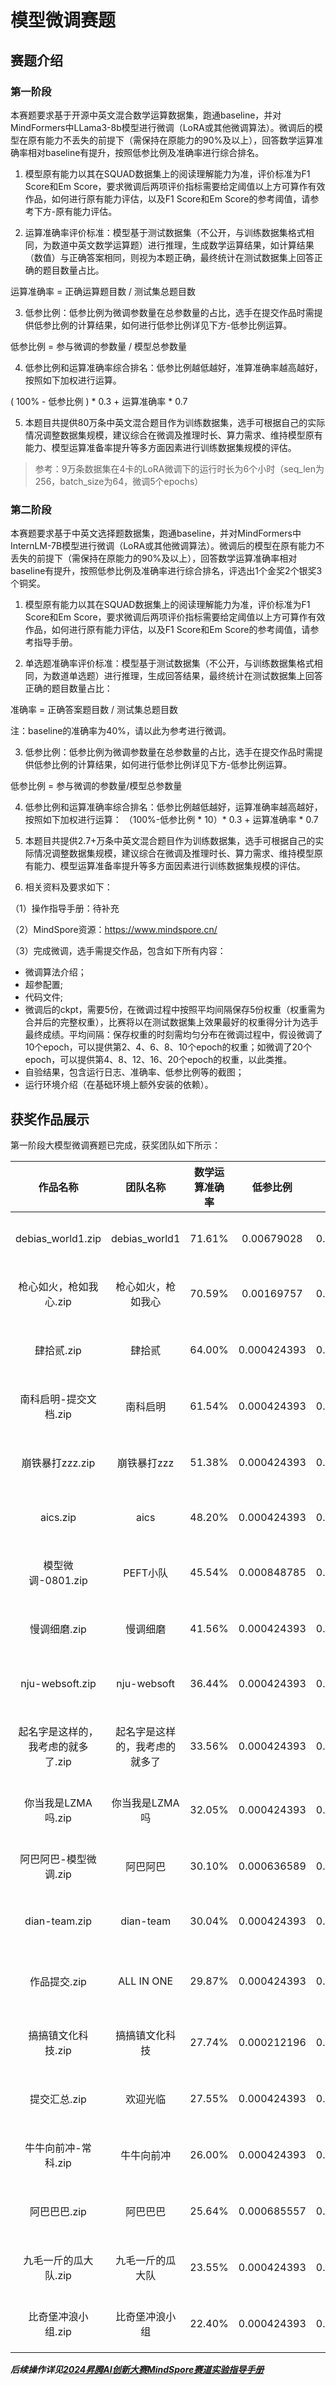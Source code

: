 # 模型微调赛题

## 赛题介绍

### 第一阶段

本赛题要求基于开源中英文混合数学运算数据集，跑通baseline，并对MindFormers中LLama3-8b模型进行微调（LoRA或其他微调算法）。微调后的模型在原有能力不丢失的前提下（需保持在原能力的90%及以上），回答数学运算准确率相对baseline有提升，按照低参比例及准确率进行综合排名。

1. 模型原有能力以其在SQUAD数据集上的阅读理解能力为准，评价标准为F1 Score和Em Score，要求微调后两项评价指标需要给定阈值以上方可算作有效作品，如何进行原有能力评估，以及F1 Score和Em Score的参考阈值，请参考下方-原有能力评估。

2. 运算准确率评价标准：模型基于测试数据集（不公开，与训练数据集格式相同，为数道中英文数学运算题）进行推理，生成数学运算结果，如计算结果（数值）与正确答案相同，则视为本题正确，最终统计在测试数据集上回答正确的题目数量占比。

运算准确率 = 正确运算题目数 / 测试集总题目数

3. 低参比例：低参比例为微调参数量在总参数量的占比，选手在提交作品时需提供低参比例的计算结果，如何进行低参比例详见下方-低参比例运算。

低参比例 = 参与微调的参数量 / 模型总参数量

4. 低参比例和运算准确率综合排名：低参比例越低越好，准算准确率越高越好，按照如下加权进行运算。

( 100% - 低参比例 ) * 0.3 + 运算准确率 * 0.7

5. 本题目共提供80万条中英文混合题目作为训练数据集，选手可根据自己的实际情况调整数据集规模，建议综合在微调及推理时长、算力需求、维持模型原有能力、模型运算准备率提升等多方面因素进行训练数据集规模的评估。

> 参考：9万条数据集在4卡的LoRA微调下的运行时长为6个小时（seq_len为256，batch_size为64，微调5个epochs）


### 第二阶段

本赛题要求基于中英文选择题数据集，跑通baseline，并对MindFormers中InternLM-7B模型进行微调（LoRA或其他微调算法）。微调后的模型在原有能力不丢失的前提下（需保持在原能力的90%及以上），回答数学运算准确率相对baseline有提升，按照低参比例及准确率进行综合排名，评选出1个金奖2个银奖3个铜奖。

1. 模型原有能力以其在SQUAD数据集上的阅读理解能力为准，评价标准为F1 Score和Em Score，要求微调后两项评价指标需要给定阈值以上方可算作有效作品，如何进行原有能力评估，以及F1 Score和Em Score的参考阈值，请参考指导手册。

2. 单选题准确率评价标准：模型基于测试数据集（不公开，与训练数据集格式相同，为数道单选题）进行推理，生成回答结果，最终统计在测试数据集上回答正确的题目数量占比：

准确率 = 正确答案题目数 / 测试集总题目数

注：baseline的准确率为40%，请以此为参考进行微调。

3. 低参比例：低参比例为微调参数量在总参数量的占比，选手在提交作品时需提供低参比例的计算结果，如何进行低参比例详见下方-低参比例运算。

低参比例 = 参与微调的参数量/模型总参数量

4. 低参比例和运算准确率综合排名：低参比例越低越好，运算准确率越高越好，按照如下加权进行运算：
（100%-低参比例 * 10）* 0.3 + 运算准确率 * 0.7

5. 本题目共提供2.7+万条中英文混合题目作为训练数据集，选手可根据自己的实际情况调整数据集规模，建议综合在微调及推理时长、算力需求、维持模型原有能力、模型运算准备率提升等多方面因素进行训练数据集规模的评估。

6. 相关资料及要求如下：

（1）操作指导手册：待补充

（2）MindSpore资源：https://www.mindspore.cn/

（3）完成微调，选手需提交作品，包含如下所有内容：
- 微调算法介绍；
- 超参配置;
- 代码文件;
- 微调后的ckpt，需要5份，在微调过程中按照平均间隔保存5份权重（权重需为合并后的完整权重），比赛将以在测试数据集上效果最好的权重得分计为选手最终成绩。平均间隔：保存权重的时刻需均匀分布在微调过程中，假设微调了10个epoch，可以提供第2、4、6、8、10个epoch的权重；如微调了20个epoch，可以提供第4、8、12、16、20个epoch的权重，以此类推。
- 自验结果，包含运行日志、准确率、低参比例等的截图；
- 运行环境介绍（在基础环境上额外安装的依赖）。



## 获奖作品展示

第一阶段大模型微调赛题已完成，获奖团队如下所示：


| 作品名称 | 团队名称 | 数学运算准确率 | 低参比例 | 最终得分 | 排名 |  作品链接 |
| :--: | :--: | :--: | :--: | :--: | :--: |  :--: |
| debias_world1.zip | debias_world1 | 71.61% | 0.00679028 | 0.799232916 | 1 | https://github.com/mindspore-courses/competition/tree/master/2024-ascend-innovation-contest/topic2-finetune/first-phase/nju-websoft   |
| 枪心如火，枪如我心.zip | 枪心如火，枪如我心 | 70.59% | 0.00169757 | 0.793620729 | 2 |  https://github.com/mindspore-courses/competition/tree/master/2024-ascend-innovation-contest/topic2-finetune/first-phase/枪心如火，枪如我心   | 
| 肆拾贰.zip | 肆拾贰 | 64.00% | 0.000424393 | 0.747872682 | 3 |   https://github.com/mindspore-courses/competition/tree/master/2024-ascend-innovation-contest/topic2-finetune/first-phase/肆拾贰 | 
| 南科启明-提交文档.zip | 南科启明 | 61.54% | 0.000424393 | 0.730652682 | 4 |  https://github.com/mindspore-courses/competition/tree/master/2024-ascend-innovation-contest/topic2-finetune/first-phase/南科启明   | 
| 崩铁暴打zzz.zip | 崩铁暴打zzz | 51.38% | 0.000424393 | 0.659532682 | 5 |  https://github.com/mindspore-courses/competition/tree/master/2024-ascend-innovation-contest/topic2-finetune/first-phase/崩铁暴打zzz   | 
| aics.zip | aics | 48.20% | 0.000424393 | 0.637272682 | 6 | https://github.com/mindspore-courses/competition/tree/master/2024-ascend-innovation-contest/topic2-finetune/first-phase/aics    | 
| 模型微调-0801.zip | PEFT小队 | 45.54% | 0.000848785 | 0.618525364 | 7 | https://github.com/mindspore-courses/competition/tree/master/2024-ascend-innovation-contest/topic2-finetune/first-phase/PEFT小队     |
| 慢调细磨.zip | 慢调细磨 | 41.56% | 0.000424393 | 0.590792682 | 8 | https://github.com/mindspore-courses/competition/tree/master/2024-ascend-innovation-contest/topic2-finetune/first-phase/慢调细磨   |  
| nju-websoft.zip | nju-websoft | 36.44% | 0.000424393 | 0.554952682 | 9 |  https://github.com/mindspore-courses/competition/tree/master/2024-ascend-innovation-contest/topic2-finetune/first-phase/nju-websoft   | 
| 起名字是这样的，我考虑的就多了.zip | 起名字是这样的，我考虑的就多了 | 33.56% | 0.000424393 | 0.534792682 | 10 |  https://github.com/mindspore-courses/competition/tree/master/2024-ascend-innovation-contest/topic2-finetune/first-phase/起名字是这样的，我考虑的就多了    |
| 你当我是LZMA吗.zip | 你当我是LZMA吗 | 32.05% | 	0.000424393 | 	0.524222682 | 11 | https://github.com/mindspore-courses/competition/tree/master/2024-ascend-innovation-contest/topic2-finetune/first-phase/你当我是LZMA吗   |
| 阿巴阿巴-模型微调.zip | 阿巴阿巴 | 30.10% | 0.000636589 | 0.510509023 | 12 |  https://github.com/mindspore-courses/competition/tree/master/2024-ascend-innovation-contest/topic2-finetune/first-phase/_阿巴阿巴   | 
| dian-team.zip | dian-team | 30.04% | 0.000424393 | 0.510152682 | 13 |  https://github.com/mindspore-courses/competition/tree/master/2024-ascend-innovation-contest/topic2-finetune/first-phase/dian-team  |  
| 作品提交.zip | ALL IN ONE | 29.87% | 0.000424393 | 0.508962682 | 14 |   https://github.com/mindspore-courses/competition/tree/master/2024-ascend-innovation-contest/topic2-finetune/first-phase/ALL%20IN%20ONE  | 
| 搞搞镇文化科技.zip | 搞搞镇文化科技 | 27.74% | 0.000212196 | 0.494116341 | 15 |   https://github.com/mindspore-courses/competition/tree/master/2024-ascend-innovation-contest/topic2-finetune/first-phase/搞搞镇文化科技   |
| 提交汇总.zip | 欢迎光临 | 27.55% | 0.000424393 | 0.492722682 | 16 |   https://github.com/mindspore-courses/competition/tree/master/2024-ascend-innovation-contest/topic2-finetune/first-phase/欢迎光临   |
| 牛牛向前冲-常科.zip | 牛牛向前冲 | 26.00% | 0.000424393 | 0.481872682 | 17 |  https://github.com/mindspore-courses/competition/tree/master/2024-ascend-innovation-contest/topic2-finetune/first-phase/牛牛向前冲    |
| 阿巴巴巴.zip | 阿巴巴巴 | 25.64% | 0.000685557 | 0.479274333 | 18 |  https://github.com/mindspore-courses/competition/tree/master/2024-ascend-innovation-contest/topic2-finetune/first-phase/阿巴巴巴   | 
| 九毛一斤的瓜大队.zip | 九毛一斤的瓜大队 | 23.55% | 0.000424393 | 0.464722682 | 19 |  https://github.com/mindspore-courses/competition/tree/master/2024-ascend-innovation-contest/topic2-finetune/first-phase/九毛一斤的瓜大队  |
| 比奇堡冲浪小组.zip | 比奇堡冲浪小组 | 22.40% | 0.000424393 | 0.456672682 | 20 |  https://github.com/mindspore-courses/competition/tree/master/2024-ascend-innovation-contest/topic2-finetune/first-phase/比奇堡冲浪小组  |



***后续操作详见[2024昇腾AI创新大赛MindSpore赛道实验指导手册](../2024昇腾AI创新大赛MindSpore赛道实验指导手册.pdf)***
